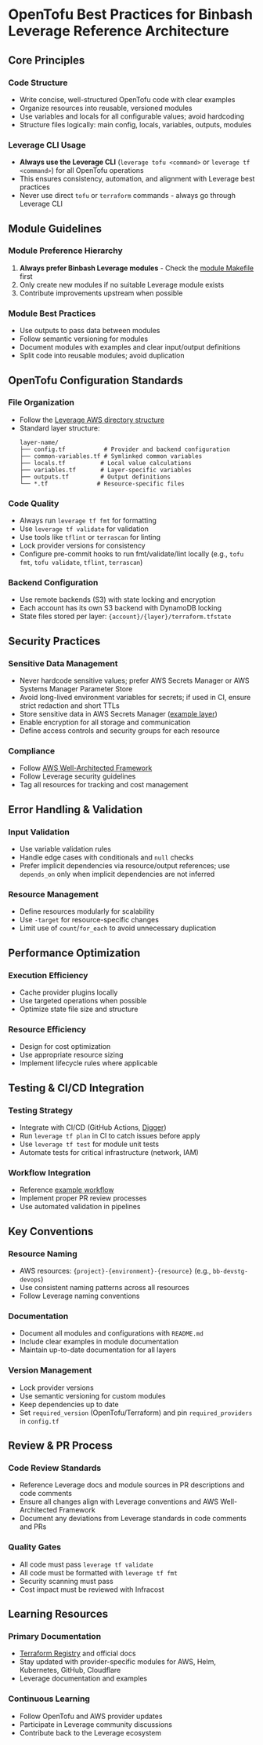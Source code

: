 # OpenTofu Best Practices for Binbash Leverage Reference Architecture

## Core Principles

### Code Structure
- Write concise, well-structured OpenTofu code with clear examples
- Organize resources into reusable, versioned modules
- Use variables and locals for all configurable values; avoid hardcoding
- Structure files logically: main config, locals, variables, outputs, modules

### Leverage CLI Usage
- **Always use the Leverage CLI** (`leverage tofu <command>` or `leverage tf <command>`) for all OpenTofu operations
- This ensures consistency, automation, and alignment with Leverage best practices
- Never use direct `tofu` or `terraform` commands - always go through Leverage CLI

## Module Guidelines

### Module Preference Hierarchy
1. **Always prefer Binbash Leverage modules** - Check the [module Makefile](https://github.com/binbashar/le-dev-tools/blob/master/terraform/Makefile) first
2. Only create new modules if no suitable Leverage module exists
3. Contribute improvements upstream when possible

### Module Best Practices
- Use outputs to pass data between modules
- Follow semantic versioning for modules
- Document modules with examples and clear input/output definitions
- Split code into reusable modules; avoid duplication

## OpenTofu Configuration Standards

### File Organization
- Follow the [Leverage AWS directory structure](https://leverage.binbash.co/user-guide/ref-architecture-aws/dir-structure)
- Standard layer structure:
  ```
  layer-name/
  ├── config.tf           # Provider and backend configuration
  ├── common-variables.tf # Symlinked common variables
  ├── locals.tf          # Local value calculations
  ├── variables.tf       # Layer-specific variables
  ├── outputs.tf         # Output definitions
  └── *.tf              # Resource-specific files
  ```

### Code Quality
- Always run `leverage tf fmt` for formatting
- Use `leverage tf validate` for validation
- Use tools like `tflint` or `terrascan` for linting
- Lock provider versions for consistency
- Configure pre-commit hooks to run fmt/validate/lint locally (e.g., `tofu fmt`, `tofu validate`, `tflint`, `terrascan`)

### Backend Configuration
- Use remote backends (S3) with state locking and encryption
- Each account has its own S3 backend with DynamoDB locking
- State files stored per layer: `{account}/{layer}/terraform.tfstate`

## Security Practices

### Sensitive Data Management
- Never hardcode sensitive values; prefer AWS Secrets Manager or AWS Systems Manager Parameter Store
- Avoid long-lived environment variables for secrets; if used in CI, ensure strict redaction and short TTLs
- Store sensitive data in AWS Secrets Manager ([example layer](https://github.com/binbashar/le-tf-infra-aws/tree/master/apps-devstg/us-east-1/secrets-manager))
- Enable encryption for all storage and communication
- Define access controls and security groups for each resource

### Compliance
- Follow [AWS Well-Architected Framework](https://aws.amazon.com/architecture/well-architected)
- Follow Leverage security guidelines
- Tag all resources for tracking and cost management

## Error Handling & Validation

### Input Validation
- Use variable validation rules
- Handle edge cases with conditionals and `null` checks
- Prefer implicit dependencies via resource/output references; use `depends_on` only when implicit dependencies are not inferred

### Resource Management
- Define resources modularly for scalability
- Use `-target` for resource-specific changes
- Limit use of `count`/`for_each` to avoid unnecessary duplication

## Performance Optimization

### Execution Efficiency
- Cache provider plugins locally
- Use targeted operations when possible
- Optimize state file size and structure

### Resource Efficiency
- Design for cost optimization
- Use appropriate resource sizing
- Implement lifecycle rules where applicable

## Testing & CI/CD Integration

### Testing Strategy
- Integrate with CI/CD (GitHub Actions, [Digger](https://digger.dev))
- Run `leverage tf plan` in CI to catch issues before apply
- Use `leverage tf test` for module unit tests
- Automate tests for critical infrastructure (network, IAM)

### Workflow Integration
- Reference [example workflow](https://github.com/binbashar/le-tf-infra-aws/blob/master/.github/workflows/testing-workflow.yml)
- Implement proper PR review processes
- Use automated validation in pipelines

## Key Conventions

### Resource Naming
- AWS resources: `{project}-{environment}-{resource}` (e.g., `bb-devstg-devops`)
- Use consistent naming patterns across all resources
- Follow Leverage naming conventions

### Documentation
- Document all modules and configurations with `README.md`
- Include clear examples in module documentation
- Maintain up-to-date documentation for all layers

### Version Management
- Lock provider versions
- Use semantic versioning for custom modules
- Keep dependencies up to date
- Set `required_version` (OpenTofu/Terraform) and pin `required_providers` in `config.tf`

## Review & PR Process

### Code Review Standards
- Reference Leverage docs and module sources in PR descriptions and code comments
- Ensure all changes align with Leverage conventions and AWS Well-Architected Framework
- Document any deviations from Leverage standards in code comments and PRs

### Quality Gates
- All code must pass `leverage tf validate`
- All code must be formatted with `leverage tf fmt`
- Security scanning must pass
- Cost impact must be reviewed with Infracost

## Learning Resources

### Primary Documentation
- [Terraform Registry](https://registry.terraform.io) and official docs
- Stay updated with provider-specific modules for AWS, Helm, Kubernetes, GitHub, Cloudflare
- Leverage documentation and examples

### Continuous Learning
- Follow OpenTofu and AWS provider updates
- Participate in Leverage community discussions
- Contribute back to the Leverage ecosystem